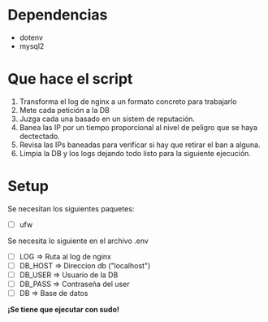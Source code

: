 # Dependencias
- dotenv
- mysql2

# Que hace el script
1. Transforma el log de nginx a un formato concreto para trabajarlo
2. Mete cada petición a la DB
3. Juzga cada una basado en un sistem de reputación.
4. Banea las IP por un tiempo proporcional al nivel de peligro que se haya dectectado.
5. Revisa las IPs baneadas para verificar si hay que retirar el ban a alguna.
6. Limpia la DB y los logs dejando todo listo para la siguiente ejecución.

# Setup
Se necesitan los siguientes paquetes:
- [ ] ufw

Se necesita lo siguiente en el archivo .env
- [ ] LOG => Ruta al log de nginx
- [ ] DB_HOST => Direccion db ("localhost")
- [ ] DB_USER => Usuario de la DB
- [ ] DB_PASS => Contraseña del user
- [ ] DB => Base de datos

**¡Se tiene que ejecutar con sudo!**
